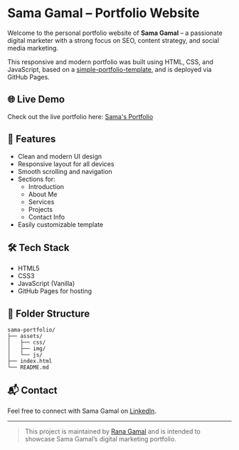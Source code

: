 # Sama Gamal – Portfolio Website

Welcome to the personal portfolio website of **Sama Gamal** – a passionate digital marketer with a strong focus on SEO, content strategy, and social media marketing.

This responsive and modern portfolio was built using HTML, CSS, and JavaScript, based on a [simple-portfolio-template](https://github.com/hhlitval/simple-portfolio-template), and is deployed via GitHub Pages.

## 🌐 Live Demo

Check out the live portfolio here: [Sama's Portfolio](https://engrana404.github.io/sama-portfolio//)


## 🚀 Features

- Clean and modern UI design
- Responsive layout for all devices
- Smooth scrolling and navigation
- Sections for:
  - Introduction
  - About Me
  - Services
  - Projects
  - Contact Info
- Easily customizable template

## 🛠 Tech Stack

- HTML5
- CSS3
- JavaScript (Vanilla)
- GitHub Pages for hosting

## 📁 Folder Structure

```
sama-portfolio/
├── assets/
│   ├── css/
│   ├── img/
│   └── js/
├── index.html
└── README.md
```

## 📬 Contact

Feel free to connect with Sama Gamal on [LinkedIn](https://www.linkedin.com/in/sama-gamal-a5a132203/).

---

> This project is maintained by [Rana Gamal](https://github.com/engRana404) and is intended to showcase Sama Gamal’s digital marketing portfolio.

